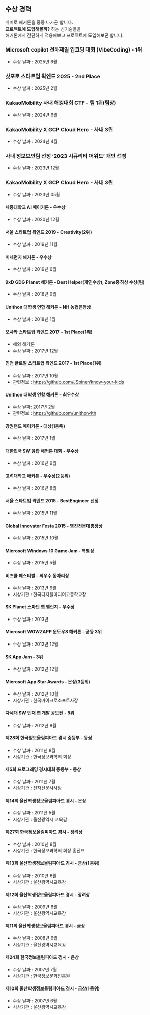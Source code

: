 
## 수상 경력
취미로 해커톤을 종종 나가곤 합니다. <br/>
**프로젝트에 도입해볼까?** 하는 신기술들을 <br/>
해커톤에서 간단하게 적용해보고 프로젝트에 도입해보곤 합니다.

###  Microsoft copilot 천하제일 입코딩 대회 (VibeCoding) - 1위
- 수상 날짜 : 2025년 6월

### 삿포로 스타트업 윅엔드 2025 - 2nd Place
- 수상 날짜 : 2025년 2월

### KakaoMobility 사내 해킹대회 CTF - 팀 1위(팀장)
- 수상 날짜 : 2024년 6월

### KakaoMobility X GCP Cloud Hero - 사내 3위
- 수상 날짜 : 2024년 4월

### 사내 정보보안팀 선정 ‘2023 시큐리티 어워드’ 개인 선정
- 수상 날짜 : 2023년 12월

### KakaoMobility X GCP Cloud Hero - 사내 3위
- 수상 날짜 : 2023년 05월

#### 세종대학교 AI 메이커톤 - 우수상
- 수상 날짜 : 2020년 12월

#### 서울 스타트업 윅엔드 2019 - Creativity(2위)
- 수상 날짜 : 2019년 11월

#### 미세먼지 해커톤 - 우수상
- 수상 날짜 : 2019년 6월

#### 9xD GDG Planet 해커톤 - Best Helper(개인수상), Zone중하상 수상(팀)
- 수상 날짜 : 2018년 9월

#### Unithon 대학생 연합 해커톤 - NH 농협은행상
- 수상 날짜 : 2018년 1월

#### 오사카 스타트업 윅엔드 2017 - 1st Place(1위)
- 해외 해커톤
- 수상 날짜 : 2017년 12월

#### 인천 글로벌 스타트업 윅엔드 2017 - 1st Place(1위)
- 수상 날짜 : 2017년 10월 
- 관련정보 : https://github.com/JSpiner/know-your-kids

#### Unithon 대학생 연합 해커톤 - 최우수상
- 수상 날짜: 2017년 2월
- 관련정보 : https://github.com/unithon4th

#### 강원랜드 메이커톤 - 대상(1등위)
- 수상 날짜 : 2017년 1월

#### 대한민국 SW 융합 해커톤 대회 - 우수상
- 수상 날짜 : 2016년 9월

#### 고려대학교 해커톤 - 우수상(2등위)
- 수상 날짜 : 2016년 8월

#### 서울 스타트업 윅엔드 2015 - BestEngineer 선정
- 수상 날짜 : 2015년 11월 

#### Global Innovator Festa 2015 - 영진전문대총장상
- 수상 날짜 : 2015년 10월

#### Microsoft Windows 10 Game Jam - 특별상 
- 수상 날짜 : 2015년 5월

#### 비즈쿨 페스티벌 - 최우수 동아리상
- 수상 날짜 : 2013년 9월  
- 시상기관 : 한국디지털미디어고등학교장

#### SK Planet 스마틴 앱 챌린지 - 우수상
- 수상 날짜 : 2013년

#### Microsoft WOWZAPP 윈도우8 해커톤 - 공동 3위
- 수상 날짜 : 2012년 12월

#### SK App Jam - 3위 
- 수상 날짜 : 2012년 12월

#### Microsoft App Star Awards - 은상(3등위)
- 수상 날짜 : 2012년 10월  
- 시상기관 : 한국마이크로소프트사장

#### 차세대 SW 인재 앱 개발 공모전 - 5위
- 수상 날짜 : 2012년 8월

#### 제28회 한국정보올림피아드 경시 중등부 - 동상
- 수상 날짜 : 2011년 8월  
- 시상기관 : 한국정보과학회 회장

#### 제5회 프로그래밍 경시대회 중등부 - 동상
- 수상 날짜 : 2011년 7월  
- 시상기관 : 전자신문사사장

#### 제14회 울산학생정보올림피아드 경시 - 은상
- 수상 날짜 : 2011년 5월  
- 시상기관 : 울산광역시 교육감

#### 제27회 한국정보올림피아드 경시 - 장려상
- 수상 날짜 : 2010년 8월
- 시상기관 : 한국정보과학회 회장 홍진표

#### 제13회 울산학생정보올림피아드 경시 - 금상(1등위)
- 수상 날짜 : 2010년 6월  
- 시상기관 : 울산광역시교육감

#### 제12회 울산학생정보올림피아드 경시 - 장려상
- 수상 날짜 : 2009년 6월  
- 시상기관 : 울산광역시교육감

#### 제11회 울산학생정보올림피아드 경시 - 금상
- 수상 날짜 : 2008년 6월  
- 시상기관 : 울산광역시교육감

#### 제24회 한국정보올림피아드 경시 - 은상
- 수상 날짜 : 2007년 7월  
- 시상기관 : 한국정보문화진흥원

#### 제10회 울산학생정보올림피아드 경시 - 금상(1등위)
- 수상 날짜 : 2007년 6월  
- 시상기관 : 울산광역시교육감
